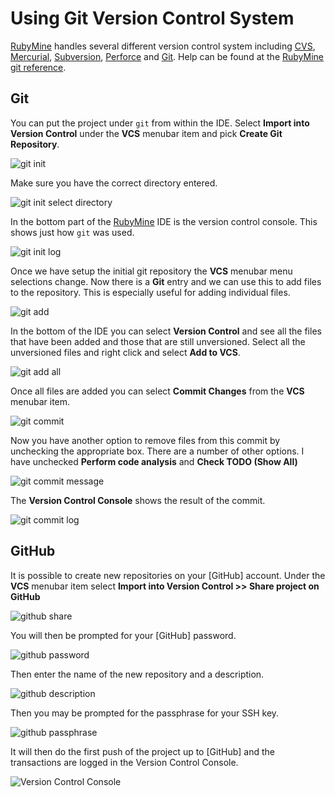 # Using Git Version Control System #

[RubyMine] handles several different version control system including [CVS], [Mercurial], [Subversion], [Perforce] and [Git].  Help can be found at the [RubyMine git reference].

## Git ##

You can put the project under `git` from within the IDE. Select **Import into Version Control** under the **VCS** menubar item and pick **Create Git Repository**.

![git init]

Make sure you have the correct directory entered. 

![git init select directory]

In the bottom part of the [RubyMine] IDE is the version control console. This shows just how `git` was used.

![git init log]

Once we have setup the initial git repository the **VCS** menubar menu selections change. Now there is a **Git** entry and we can use this to add files to the repository.  This is especially useful for adding individual files.

![git add]

In the bottom of the IDE you can select **Version Control** and see all the files that have been added and those that are still unversioned.  Select all the unversioned files and right click and select **Add to VCS**. 

![git add all]

Once all files are added you can select **Commit Changes** from the **VCS** menubar item.

![git commit]

Now you have another option to remove files from this commit by unchecking the appropriate box. There are a number of other options. I have unchecked **Perform code analysis** and **Check TODO (Show All)**

![git commit message]

The **Version Control Console** shows the result of the commit.

![git commit log]


## GitHub ##

It is possible to create new repositories on your [GitHub] account. Under the **VCS** menubar item select **Import into Version Control >> Share project on GitHub**

![github share]

You will then be prompted for your [GitHub] password.

![github password]

Then enter the name of the new repository and a description.

![github description]

Then you may be prompted for the passphrase for your SSH key. 

![github passphrase]

It will then do the first push of the project up to [GitHub] and the transactions are logged in the Version Control Console.

![Version Control Console][github push log]

[RubyMine]: http://www.jetbrains.com/ruby/
[rubymine git reference]:http://www.jetbrains.com/ruby/webhelp/git-reference.html
[cvs]:http://en.wikipedia.org/wiki/Concurrent_Versions_System
[Mercurial]:http://en.wikipedia.org/wiki/Mercurial
[subversion]:http://en.wikipedia.org/wiki/Subversion
[perforce]:http://en.wikipedia.org/wiki/Perforce
[git]:http://en.wikipedia.org/wiki/Git_(software)

[git init]:images/first_project_git_init.png
[git init select directory]:images/first_project_git_init_select.png
[git init log]:images/first_project_git_log.png
[git add]:images/first_project_git_add.png
[git add all]:images/first_project_git_add_all.png
[git commit]:images/first_project_git_commit.png
[git commit message]:images/first_project_git_commit_message.png
[git commit log]:images/first_project_git_commit_log.png
[github password]:images/first_project_github_password.png
[github description]:images/first_project_github_description.png
[github passphrase]:images/first_project_github_passphrase.png
[github share]:images/first_project_git_push.png
[github push log]:images/first_project_push_log.png

